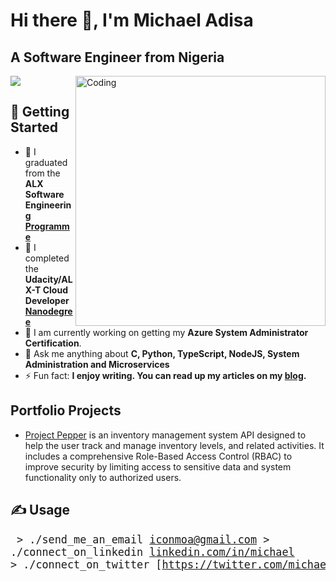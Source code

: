 <h1 align="left">Hi there 👋, I'm Michael Adisa</h1>
<h2 align="left">A Software Engineer from Nigeria</h3>
<img align= "right" alt="Coding" width="400" src="https://cdn.dribbble.com/users/1162077/screenshots/3848914/media/320984a9ca58b3c73274c9259ecf6de8.gif">

<p>
  <img src="https://img.shields.io/github/last-commit/Codart-7/Codart-7?color=blue&label=last%20updated&style=flat" />
</p>

## 📖 Getting Started
- 🌱 I graduated from the **ALX Software Engineering [Programme](https://www.alxafrica.com/software-engineering/)**
- 🔭 I completed the **Udacity/ALX-T Cloud Developer [Nanodegree](https://confirm.udacity.com/KYKQRNHE)**
- 🌱 I am currently working on getting my **Azure System Administrator Certification**.
- 💬 Ask me anything about **C, Python, TypeScript, NodeJS, System Administration and Microservices**
- ⚡ Fun fact: **I enjoy writing. You can read up my articles on my [blog](https://sage.hashnode.dev/).**

## Portfolio Projects
- [Project Pepper](https://github.com/Codart-7/) is an inventory management system API designed to help the user track and manage inventory levels, and related activities. It includes a comprehensive Role-Based Access Control (RBAC) to improve security by limiting access to sensitive data and system functionality only to authorized users.

## ✍️ Usage

<big><pre>
&#62; ./send_me_an_email
[iconmoa@gmail.com](mailto:iconmoa@gmail.com)
&#62; ./connect_on_linkedin
[linkedin.com/in/michael](https://www.linkedin.com/in/mike-adisa/)
&#62; ./connect_on_twitter
[https://twitter.com/michael](https://twitter.com/themich_ael)
</pre></big>



